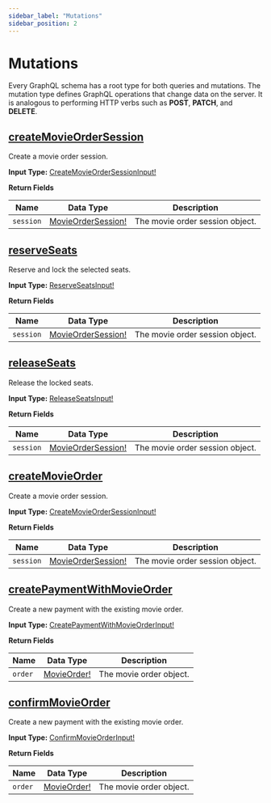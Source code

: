 ```yaml
---
sidebar_label: "Mutations"
sidebar_position: 2
---
```


# Mutations

Every GraphQL schema has a root type for both queries and mutations. The mutation type defines GraphQL operations that change data on the server. It is analogous to performing HTTP verbs such as **POST**, **PATCH**, and **DELETE**.

<!-- ## [addMovieComment](/docs/graphql/mutations#addmoviecomment)

Add movie comment.

**Input Type:** [AddMovieCommentInput!](/docs/graphql/input_objects#addmoviecommentinput)

**Return Fields**

| Name       | Data Type                                                   | Description             |
| ---------- | ----------------------------------------------------------- | ----------------------- |
| `comments` | [MovieCommentConnection!](/docs/graphql/objects#movieorder) | The movie order object. | -->

## [createMovieOrderSession](/docs/graphql/mutations#createmovieordersession)

Create a movie order session.

**Input Type:** [CreateMovieOrderSessionInput!](/docs/graphql/input_objects#createmovieordersessioninput)

**Return Fields**

| Name      | Data Type                                                     | Description                     |
| --------- | ------------------------------------------------------------- | ------------------------------- |
| `session` | [MovieOrderSession!](/docs/graphql/objects#movieordersession) | The movie order session object. |

## [reserveSeats](/docs/graphql/mutations#reserveseats)

Reserve and lock the selected seats.

**Input Type:** [ReserveSeatsInput!](/docs/graphql/input_objects#reserveseatsinput)

**Return Fields**

| Name      | Data Type                                                     | Description                     |
| --------- | ------------------------------------------------------------- | ------------------------------- |
| `session` | [MovieOrderSession!](/docs/graphql/objects#movieordersession) | The movie order session object. |

## [releaseSeats](/docs/graphql/mutations#releaseseats)

Release the locked seats.

**Input Type:** [ReleaseSeatsInput!](/docs/graphql/input_objects#releaseseatsinput)

**Return Fields**

| Name      | Data Type                                                     | Description                     |
| --------- | ------------------------------------------------------------- | ------------------------------- |
| `session` | [MovieOrderSession!](/docs/graphql/objects#movieordersession) | The movie order session object. |

## [createMovieOrder](/docs/graphql/mutations#createmovieorder)

Create a movie order session.

**Input Type:** [CreateMovieOrderSessionInput!](/docs/graphql/input_objects#createmovieordersessioninput)

**Return Fields**

| Name      | Data Type                                                     | Description                     |
| --------- | ------------------------------------------------------------- | ------------------------------- |
| `session` | [MovieOrderSession!](/docs/graphql/objects#movieordersession) | The movie order session object. |

## [createPaymentWithMovieOrder](/docs/graphql/mutations#createpaymentwithmovieorder)

Create a new payment with the existing movie order.

**Input Type:** [CreatePaymentWithMovieOrderInput!](/docs/graphql/input_objects#createpaymentwithmovieorderinput)

**Return Fields**

| Name    | Data Type                                       | Description             |
| ------- | ----------------------------------------------- | ----------------------- |
| `order` | [MovieOrder!](/docs/graphql/objects#movieorder) | The movie order object. |

## [confirmMovieOrder](/docs/graphql/mutations#confirmmovieorder)

Create a new payment with the existing movie order.

**Input Type:** [ConfirmMovieOrderInput!](/docs/graphql/input_objects#confirmmovieorderinput)

**Return Fields**

| Name    | Data Type                                       | Description             |
| ------- | ----------------------------------------------- | ----------------------- |
| `order` | [MovieOrder!](/docs/graphql/objects#movieorder) | The movie order object. |
